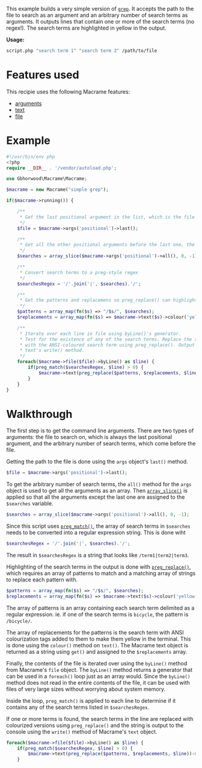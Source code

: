 This example builds a very simple version of [`grep`](https://man7.org/linux/man-pages/man1/grep.1.html). It accepts the path to the file to search as an argument and an arbitrary number of search terms as arguments. It outputs lines that contain one or more of the search terms (no regex!). The search terms are highlighted in yellow in the output.

**Usage:**
```bash
script.php "search term 1" "search term 2" /path/to/file
```

# Features used
This recipie uses the following Macrame features:
* [arguments](../04_Manual/02_Handling_Arguments.md)
* [text](../04_Manual/03_Styled_Text_Output.md)
* [file](../04_Manual/06_File_Read_and_Write.md)

# Example
```PHP
#!/usr/bin/env php
<?php
require __DIR__ . '/vendor/autoload.php';

use Gbhorwood\Macrame\Macrame;

$macrame = new Macrame("simple grep");

if($macrame->running()) {

    /**
     * Get the last positional argument in the list, which is the file to inspect
     */
    $file = $macrame->args('positional')->last();

    /**
     * Get all the other positional arguments before the last one, the terms to search
     */
    $searches = array_slice($macrame->args('positional')->all(), 0, -1);

    /**
     * Convert search terms to a preg-style regex
     */
    $searchesRegex = '/'.join('|', $searches).'/';

    /**
     * Get the patterns and replacemens so preg_replace() can highlight each search term
     */
    $patterns = array_map(fn($s) => "/$s/", $searches);
    $replacements = array_map(fn($s) => $macrame->text($s)->colour('yellow')->get(), $searches);

    /**
     * Iterate over each line in file using byLine()'s generator.
     * Test for the existence of any of the search terms. Replace the search term
     * with the ANSI-coloured search term using preg_replace(). Output using
     * text's write() method.
     */
    foreach($macrame->file($file)->byLine() as $line) {
        if(preg_match($searchesRegex, $line) > 0) {
            $macrame->text(preg_replace($patterns, $replacements, $line))->write();
        }
    }
}
```

# Walkthrough
The first step is to get the command line arguments. There are two types of arguments: the file to search on, which is always the last positional argument, and the arbitrary number of search terms, which come before the file.


Getting the path to the file is done using the `args` object's `last()` method.
```PHP
$file = $macrame->args('positional')->last();
```

To get the arbitrary number of search terms, the `all()` method for the `args` object is used to get all the arguments as an array. Then [`array_slice()`](https://www.php.net/manual/en/function.array-slice.php) is applied so that all the arguments except the last one are assigned to the `$searches` variable.
```PHP
$searches = array_slice($macrame->args('positional')->all(), 0, -1);
```

Since this script uses [`preg_match()`](https://www.php.net/manual/en/function.preg-match.php), the array of search terms in `$searches` needs to be converted into a regular expression string. This is done wiht 

```PHP
$searchesRegex = '/'.join('|', $searches).'/';
```

The result in `$searchesRegex` is a string that looks like `/term1|term2|term3`.

Highlighting of the search terms in the output is done with [`preg_replace()`](https://www.php.net/manual/en/function.preg-replace.php), which requires an array of patterns to match and a matching array of strings to replace each pattern with.

```PHP
$patterns = array_map(fn($s) => "/$s/", $searches);
$replacements = array_map(fn($s) => $macrame->text($s)->colour('yellow')->get(), $searches);
```

The array of patterns is an array containing each search term delimited as a regular expression. ie. if one of the search terms is `bicycle`, the pattern is `/bicycle/`.

The array of replacements for the patterns is the search term with ANSI colourization tags added to them to make them yellow in the terminal. This is done using the `colour()` method on `text()`. The Macrame text object is returned as a string using `get()` and assigned to the `$replacements` array.

Finally, the contents of the file is iterated over using the `byLine()` method from Macrame's `file` object. The `byLine()` method returns a generator that can be used in a `foreach()` loop just as an array would. Since the `byLine()` method does not read in the entire contents of the file, it can be used with files of very large sizes without worrying about system memory.

Inside the loop, `preg_match()` is applied to each line to determine if it contains any of the search terms listed in `$searchesRegex`.

If one or more terms is found, the search terms in the line are replaced with colourized versions using `preg_replace()` and the string is output to the console using the `write()` method of Macrame's `text` object.
```PHP
foreach($macrame->file($file)->byLine() as $line) {
    if(preg_match($searchesRegex, $line) > 0) {
        $macrame->text(preg_replace($patterns, $replacements, $line))->write();
    }
```
